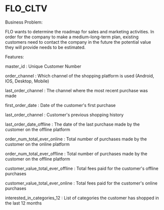 # FLO_CLTV
Business Problem:

FLO wants to determine the roadmap for sales and marketing activities. In order for the company to make a medium-long-term plan, existing customers need to contact the company in the future the potential value they will provide needs to be estimated.


Features:

master_id : Unique Customer Number

order_channel : Which channel of the shopping platform is used (Android, IOS, Desktop, Mobile)

last_order_channel : The channel where the most recent purchase was made

first_order_date : Date of the customer's first purchase

last_order_channel : Customer's previous shopping history

last_order_date_offline : The date of the last purchase made by the customer on the offline platform

order_num_total_ever_online : Total number of purchases made by the customer on the online platform

order_num_total_ever_offline : Total number of purchases made by the customer on the offline platform

customer_value_total_ever_offline : Total fees paid for the customer's offline purchases

customer_value_total_ever_online : Total fees paid for the customer's online purchases

interested_in_categories_12 : List of categories the customer has shopped in the last 12 months
